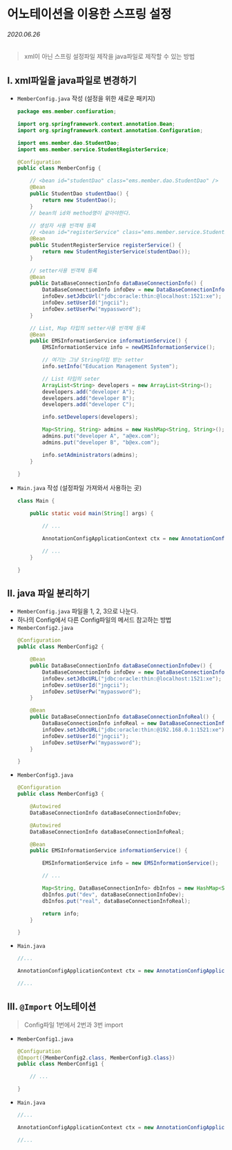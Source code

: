 # 어노테이션을 이용한 스프링 설정

###### 2020.06.26

> xml이 아닌 스프링 설정파일 제작을 java파일로 제작할 수 있는 방법

## I. xml파일을 java파일로 변경하기

- `MemberConfig.java` 작성 (설정을 위한 새로운 패키지)
  ```java
  package ems.member.confiuration;

  import org.springframework.context.annotation.Bean;
  import org.springframework.context.annotation.Configuration;

  import ems.member.dao.StudentDao;
  import ems.member.service.StudentRegisterService;

  @Configuration
  public class MemberConfig {

      // <bean id="studentDao" class="ems.member.dao.StudentDao" />
      @Bean
      public StudentDao studentDao() {
          return new StudentDao();
      }
      // bean의 id와 method명이 같아야한다.
      
      // 생성자 사용 빈객체 등록
      // <bean id="registerService" class="ems.member.service.StudentRegisterService"><constructor-arg ref="studentDao" /></bean>
      @Bean
      public StudentRegisterService registerService() {
          return new StudentRegisterService(studentDao());
      }

      // setter사용 빈객체 등록
      @Bean
      public DataBaseConnectionInfo dataBaseConnectionInfo() {
          DataBaseConnectionInfo infoDev = new DataBaseConnectionInfo();
          infoDev.setJdbcUrl("jdbc:oracle:thin:@localhost:1521:xe");
          infoDev.setUserId("jngcii");
          infoDev.setUserPw("mypassword");
      }

      // List, Map 타입의 setter사용 빈객체 등록
      @Bean
      public EMSInformationService informationService() {
          EMSInformationService info = newEMSInformationService();

          // 여기는 그냥 String타입 받는 setter
          info.setInfo("Education Management System");

          // List 타입의 seter
          ArrayList<String> developers = new ArrayList<String>();
          developers.add("developer A");
          developers.add("developer B");
          developers.add("developer C");

          info.setDevelopers(developers);

          Map<String, String> admins = new HashMap<String, String>();
          admins.put("developer A", "a@ex.com");
          admins.put("developer B", "b@ex.com");

          info.setAdministrators(admins);
      }

  }
  ```

- `Main.java` 작성 (설정파일 가져와서 사용하는 곳)
  ```java
  class Main {

      public static void main(String[] args) {

          // ...

          AnnotationConfigApplicationContext ctx = new AnnotationConfigApplicationContext(MemberConfig.class);

          // ...
      }

  }
  ```

## II. java 파일 분리하기
- `MemberConfig.java` 파일을 1, 2, 3으로 나눈다.
- 하나의 Config에서 다른 Config파일의 메서드 참고하는 방법
- `MemberConfig2.java`
  ```java
  @Configuration
  public class MemberConfig2 {

      @Bean
      public DataBaseConnectionInfo dataBaseConnectionInfoDev() {
          DataBaseConnectionInfo infoDev = new DataBaseConnectionInfo();
          infoDev.setJdbcURL("jdbc:oracle:thin:@localhost:1521:xe");
          infoDev.setUserId("jngcii");
          infoDev.setUserPw("mypassword");
      }

      @Bean
      public DataBaseConnectionInfo dataBaseConnectionInfoReal() {
          DataBaseConnectionInfo infoReal = new DataBaseConnectionInfo();
          infoDev.setJdbcURL("jdbc:oracle:thin:@192.168.0.1:1521:xe");
          infoDev.setUserId("jngcii");
          infoDev.setUserPw("mypassword");
      }

  }
- `MemberConfig3.java`
  ```java
  @Configuration
  public class MemberConfig3 {

      @Autowired
      DataBaseConnectionInfo dataBaseConnectionInfoDev;

      @Autowired
      DataBaseConnectionInfo dataBaseConnectionInfoReal;

      @Bean
      public EMSInformationService informationService() {

          EMSInformationService info = new EMSInformationService();

          // ...

          Map<String, DataBaseConnectionInfo> dbInfos = new HashMap<String, DataBaseConnectionInfo>();
          dbInfos.put("dev", dataBaseConnectionInfoDev);
          dbInfos.put("real", dataBaseConnectionInfoReal);

          return info;
      }

  }
  ```
- `Main.java`
  ```java
  //...

  AnnotationConfigApplicationContext ctx = new AnnotationConfigApplicationContext(MemberConfig1.class, MemberConfig2.class, MemberConfig3.class);

  //...
  ```

## III. `@Import` 어노테이션
> Config파일 1번에서 2번과 3번 import
- `MemberConfig1.java`
  ```java
  @Configuration
  @Import({MemberConfig2.class, MemberConfig3.class})
  public class MemberConfig1 {

      // ...

  }
  ```
- `Main.java`
  ```java
  //...

  AnnotationConfigApplicationContext ctx = new AnnotationConfigApplicationContext(MemberConfig1.class);

  //...
  ```